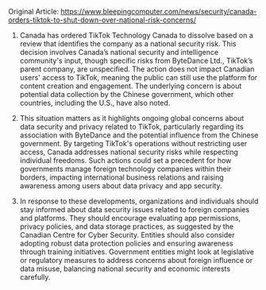 Original Article: https://www.bleepingcomputer.com/news/security/canada-orders-tiktok-to-shut-down-over-national-risk-concerns/

1) Canada has ordered TikTok Technology Canada to dissolve based on a review that identifies the company as a national security risk. This decision involves Canada’s national security and intelligence community's input, though specific risks from ByteDance Ltd., TikTok’s parent company, are unspecified. The action does not impact Canadian users' access to TikTok, meaning the public can still use the platform for content creation and engagement. The underlying concern is about potential data collection by the Chinese government, which other countries, including the U.S., have also noted.

2) This situation matters as it highlights ongoing global concerns about data security and privacy related to TikTok, particularly regarding its association with ByteDance and the potential influence from the Chinese government. By targeting TikTok's operations without restricting user access, Canada addresses national security risks while respecting individual freedoms. Such actions could set a precedent for how governments manage foreign technology companies within their borders, impacting international business relations and raising awareness among users about data privacy and app security.

3) In response to these developments, organizations and individuals should stay informed about data security issues related to foreign companies and platforms. They should encourage evaluating app permissions, privacy policies, and data storage practices, as suggested by the Canadian Centre for Cyber Security. Entities should also consider adopting robust data protection policies and ensuring awareness through training initiatives. Government entities might look at legislative or regulatory measures to address concerns about foreign influence or data misuse, balancing national security and economic interests carefully.